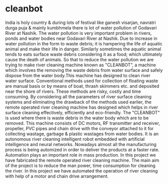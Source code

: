 # cleanbot
India is holy country & during lots of festival like ganesh visarjan, navratri durga puja & mainly kumbhmela there is lot of water pollution of Godavari River at Nashik. The water pollution is very important problem in rivers, ponds and water bodies near Godavari River at Nashik. Due to increase in water pollution in the form to waste debris; it is hampering the life of aquatic animal and make their life in danger. Similarly sometimes the aquatic animal tends to eats surface waste debris considering it as a food; which ultimately cause the death of animals.
So that to reduce the water pollution we are trying to make river cleaning  machine known as "CLEANBOT”, a machine which involves the removing the waste debris from water surface and safely dispose from the water body.This machine has designed to clean river water surface. Conventional methods used for collection of floating waste are manual basis or by means of boat, thrash skimmers etc. and deposited near the shore of rivers. These methods are risky, costly and time consuming. By considering all the parameters of river surface cleaning systems and eliminating the drawback of the methods used earlier, the remote operated river cleaning machine has designed which helps in river surface cleaning effectively, efficiently and eco-friendly. The "CLEANBOT" is used where there is waste debris in the water body which are to be removed. This machine consists of DC motors, RF transmitter and receiver, propeller, PVC pipes and chain drive with the conveyor attached to it for collecting wastage, garbage & plastic wastages from water bodies. It is an autonomous river cleaning intelligent robot embedded with artificial intelligence and neural networks. Nowadays almost all the manufacturing process is being automized in order to deliver the products at a faster rate. Automation plays an important role in mass production. In this project we have fabricated the remote operated river cleaning machine. The main aim of the project is to reduce the man power, time consumption for cleaning the river. In this project we have automated the operation of river cleaning with help of a motor and chain drive arrangement.

